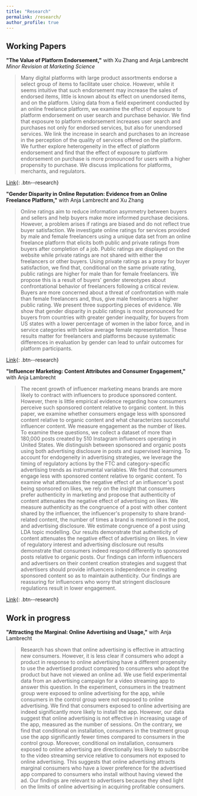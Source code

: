 ```yaml
---
title: "Research"
permalink: /research/
author_profile: true
---
```


## Working Papers

**"The Value of Platform Endorsement,"** with Xu Zhang and Anja Lambrecht  
*Minor Revision at Marketing Science*

> Many digital platforms with large product assortments endorse a select group of items to facilitate user choice. However, while it seems intuitive that such endorsement may increase the sales of endorsed items, little is known about its effect on unendorsed items, and on the platform. Using data from a field experiment conducted by an online freelance platform, we examine the effect of exposure to platform endorsement on user search and purchase behavior. We find that exposure to platform endorsement increases user search and purchases not only for endorsed services, but also for unendorsed services. We link the increase in search and purchases to an increase in the perception of the quality of services offered on the platform. We further explore heterogeneity in the effect of platform endorsement and find that the effect of exposure to platform endorsement on purchase is more pronounced for users with a higher propensity to purchase. We discuss implications for platforms, merchants, and regulators.

[Link](https://papers.ssrn.com/sol3/papers.cfm?abstract_id=4144605){: .btn--research}

**"Gender Disparity in Online Reputation: Evidence from an Online Freelance Platform,"** with Anja Lambrecht and Xu Zhang

> Online ratings aim to reduce information asymmetry between buyers and sellers and help buyers make more informed purchase decisions. However, a problem arises if ratings are biased and do not reflect true buyer satisfaction. We investigate online ratings for services provided by male and female freelancers using a unique data set from an online freelance platform that elicits both public and private ratings from buyers after completion of a job. Public ratings are displayed on the website while private ratings are not shared with either the freelancers or other buyers. Using private ratings as a proxy for buyer satisfaction, we find that, conditional on the same private rating, public ratings are higher for male than for female freelancers. We propose this is a result of buyers' gender stereotypes about confrontational behavior of freelancers following a critical review. Buyers are more concerned about a threat of confrontation with male than female freelancers and, thus, give male freelancers a higher public rating. We present three supporting pieces of evidence. We show that gender disparity in public ratings is most pronounced for buyers from countries with greater gender inequality, for buyers from US states with a lower percentage of women in the labor force, and in service categories with below average female representation. These results matter for freelancers and platforms because systematic differences in evaluation by gender can lead to unfair outcomes for platform participants.

[Link](https://papers.ssrn.com/sol3/papers.cfm?abstract_id=4635329){: .btn--research}


**"Influencer Marketing: Content Attributes and Consumer Engagement,"** with Anja Lambrecht  

> The recent growth of influencer marketing means brands are more likely to contract with influencers to produce sponsored content. However, there is little empirical evidence regarding how consumers perceive such sponsored content relative to organic content. In this paper, we examine whether consumers engage less with sponsored content relative to organic content and what characterizes successful influencer content. We measure engagement as the number of likes. To examine these questions, we collect a dataset of more than 180,000 posts created by 510 Instagram influencers operating in United States. We distinguish between sponsored and organic posts using both advertising disclosure in posts and supervised learning. To account for endogeneity in advertising strategies, we leverage the timing of regulatory actions by the FTC and category-specific advertising trends as instrumental variables. We find that consumers engage less with sponsored content relative to organic content. To examine what attenuates the negative effect of an influencer's post being sponsored on likes, we rely on the insight that consumers prefer authenticity in marketing and propose that authenticity of content attenuates the negative effect of advertising on likes. We measure authenticity as the congruence of a post with other content shared by the influencer, the influencer's propensity to share brand-related content, the number of times a brand is mentioned in the post, and advertising disclosure. We estimate congruence of a post using LDA topic modelling. Our results demonstrate that authenticity of content attenuates the negative effect of advertising on likes. In view of regulatory interest and advertising disclosure out results demonstrate that consumers indeed respond differently to sponsored posts relative to organic posts. Our findings can inform influencers and advertisers on their content creation strategies and suggest that advertisers should provide influencers independence in creating sponsored content so as to maintain authenticity. Our findings are reassuring for influencers who worry that stringent disclosure regulations result in lower engagement.

[Link](https://papers.ssrn.com/sol3/papers.cfm?abstract_id=4679776){: .btn--research}

## Work in progress

**"Attracting the Marginal: Online Advertising and Usage,"** with Anja Lambrecht

> Research has shown that online advertising is effective in attracting new consumers. However, it is less clear if consumers who adopt a product in response to online advertising have a different propensity to use the advertised product compared to consumers who adopt the product but have not viewed an online ad. We use field experimental data from an advertising campaign for a video streaming app to answer this question. In the experiment, consumers in the treatment group were exposed to online advertising for the app, while consumers in the control group were not exposed to online advertising. We find that consumers exposed to online advertising are indeed significantly more likely to install the app. However, our data suggest that online advertising is not effective in increasing usage of the app, measured as the number of sessions. On the contrary, we find that conditional on installation, consumers in the treatment group use the app significantly fewer times compared to consumers in the control group. Moreover, conditional on installation, consumers exposed to online advertising are directionally less likely to subscribe to the video streaming service relative to consumers not exposed to online advertising. This suggests that online advertising attracts marginal consumers who have a lower preference for the advertised app compared to consumers who install without having viewed the ad. Our findings are relevant to advertisers because they shed light on the limits of online advertising in acquiring profitable consumers.

